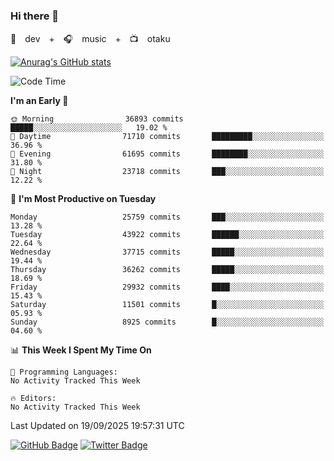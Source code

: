 ### Hi there 👋

🚀　dev　+　🎧　music　+　📺　otaku


[![Anurag's GitHub stats](https://github-readme-stats.vercel.app/api?username=koheitasaka&count_private=true&show_icons=true&theme=monokai)](https://github.com/koheitasaka/github-readme-stats)

<!--START_SECTION:waka-->
![Code Time](http://img.shields.io/badge/Code%20Time-1%2C161%20hrs%2023%20mins-blue)

**I'm an Early 🐤** 

```text
🌞 Morning                36893 commits       █████░░░░░░░░░░░░░░░░░░░░   19.02 % 
🌆 Daytime                71710 commits       █████████░░░░░░░░░░░░░░░░   36.96 % 
🌃 Evening                61695 commits       ████████░░░░░░░░░░░░░░░░░   31.80 % 
🌙 Night                  23718 commits       ███░░░░░░░░░░░░░░░░░░░░░░   12.22 % 
```
📅 **I'm Most Productive on Tuesday** 

```text
Monday                   25759 commits       ███░░░░░░░░░░░░░░░░░░░░░░   13.28 % 
Tuesday                  43922 commits       ██████░░░░░░░░░░░░░░░░░░░   22.64 % 
Wednesday                37715 commits       █████░░░░░░░░░░░░░░░░░░░░   19.44 % 
Thursday                 36262 commits       █████░░░░░░░░░░░░░░░░░░░░   18.69 % 
Friday                   29932 commits       ████░░░░░░░░░░░░░░░░░░░░░   15.43 % 
Saturday                 11501 commits       █░░░░░░░░░░░░░░░░░░░░░░░░   05.93 % 
Sunday                   8925 commits        █░░░░░░░░░░░░░░░░░░░░░░░░   04.60 % 
```


📊 **This Week I Spent My Time On** 

```text
💬 Programming Languages: 
No Activity Tracked This Week

🔥 Editors: 
No Activity Tracked This Week
```


 Last Updated on 19/09/2025 19:57:31 UTC
<!--END_SECTION:waka-->

[![GitHub Badge](https://img.shields.io/badge/GitHub-100000?style=for-the-badge&logo=github&logoColor=white)](https://github.com/koheitasaka)
[![Twitter Badge](https://img.shields.io/badge/Twitter-1DA1F2?style=for-the-badge&logo=twitter&logoColor=white)](https://twitter.com/sleep_asleep_)
